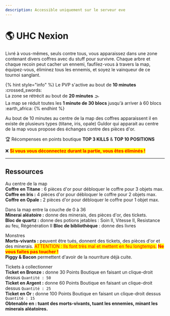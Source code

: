 ```yaml
---
description: Accessible uniquement sur le serveur eve
---
```


# 🌎 UHC Nexion

Livré à vous-mêmes, seuls contre tous, vous apparaissez dans une zone contenant divers coffres avec du stuff pour survivre. Chaque arbre et chaque recoin peut cacher un ennemi, faufilez-vous à travers la map, équipez-vous, éliminez tous les ennemis, et soyez le vainqueur de ce tournoi sanglant.

{% hint style="info" %}
Le PVP s'active au bout de **10 minutes** :crossed\_swords:\
La zone se rétrécit au bout de **20 minutes** :fog:\
La map se réduit toutes les **1 minute de 30 blocs** jusqu'à arriver à 60 blocs :earth\_africa:
{% endhint %}

Au bout de 10 minutes au centre de la map des coffres apparaissent il en existe de plusieurs types (titane, iris, opale) Guldor qui apparait au centre de la map vous propose des échanges contre des pièces d'or.

:trophy: Récompenses en points boutique **TOP 3 KILLS** & **TOP 10 POSITIONS**

:x: <mark style="color:red;">**Si vous vous déconnectez durant la partie, vous êtes éliminés !**</mark>



***

## Ressources

Au centre de la map\
**Coffre en Titane** : 6 pièces d'or pour débloquer le coffre pour 3 objets max.\
**Coffre en Iris :** 4 pièces d'or pour débloquer le coffre pour 2 objets max.\
**Coffre en Opale :** 2 pièces d'or pour débloquer le coffre pour 1 objet max.



Dans la map entre la couche de 0 à 36\
**Minerai aléatoire :** donne des minerais, des pièces d'or, des tickets.\
**Bloc de quartz :** donne des potions jetables : Soin  II, Vitesse II, Resistance au feu, Régénération II **Bloc de bibliothèque** : donne des livres



Monstres\
**Morts-vivants :** peuvent être tués, donnent des tickets, des pièces d'or et des minerais.﻿﻿ <mark style="color:red;">ATTENTION : Ils font très mal et mettent en feu longtemps.</mark> <mark style="color:red;"></mark><mark style="color:red;">**Ne vous faites pas toucher !**</mark>\
**Piggy & Bacon** permettent d'avoir de la nourriture déjà cuite.



Tickets à collectionner\
**Ticket en Bronze :** donne 30 Points Boutique en faisant un clique-droit dessus `Quantité : 50`\
**Ticket en Argent :** donne 60 Points Boutique en faisant un clique-droit dessus `Quantité : 25`\
**Ticket en Or :** donne 100 Points Boutique en faisant un clique-droit dessus `Quantité : 15`\
**Obtenable en : tuant des morts-vivants, tuant les ennemies, minant les minerais aléatoires.**
